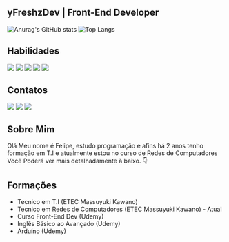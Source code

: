 ## yFreshzDev | Front-End Developer
![Anurag's GitHub stats](https://github-readme-stats.vercel.app/api?username=yfreshzdev&show_icons=true&theme=dark)
![Top Langs](https://github-readme-stats.vercel.app/api/top-langs/?username=yfreshzdev&show&layout=compact&theme=dark)

## Habilidades
<div>
<img src="https://img.shields.io/badge/JavaScript-F7DF1E?style=for-the-badge&logo=javascript&logoColor=black">
<img src="https://img.shields.io/badge/HTML5-E34F26?style=for-the-badge&logo=html5&logoColor=white">
<img src="https://img.shields.io/badge/CSS3-1572B6?style=for-the-badge&logo=css3&logoColor=white">
<img src="https://img.shields.io/badge/PHP-777BB4?style=for-the-badge&logo=php&logoColor=white">
<img src="https://img.shields.io/badge/MySQL-00000F?style=for-the-badge&logo=mysql&logoColor=white">
</div>

## Contatos 
<div> 
  <a href="https://www.instagram.com/yfreshz/" target="_blank"><img src="https://img.shields.io/badge/-Instagram-%23E4405F?style=for-the-badge&logo=instagram&logoColor=white" target="_blank"></a>
  <a href = "mailto:felipemrbarros@gmail.com"><img src="https://img.shields.io/badge/-Gmail-%23333?style=for-the-badge&logo=gmail&logoColor=white" target="_blank"></a>
  <a href="https://www.linkedin.com/in/felipe-moura-112754287/" target="_blank"><img src="https://img.shields.io/badge/-LinkedIn-%230077B5?style=for-the-badge&logo=linkedin&logoColor=white" target="_blank"></a> 
</div>

## Sobre Mim
Olá Meu nome é Felipe, estudo programação e afins há 2 anos tenho formação em T.I e atualmente estou no curso de Redes de Computadores <br> Você Poderá ver mais detalhadamente à baixo. 👇

## Formações
- Tecnico em T.I (ETEC Massuyuki Kawano)
- Tecnico em Redes  de Computadores (ETEC Massuyuki Kawano) - Atual
- Curso Front-End Dev (Udemy)
- Inglês Básico ao Avançado (Udemy)
- Arduíno (Udemy)
